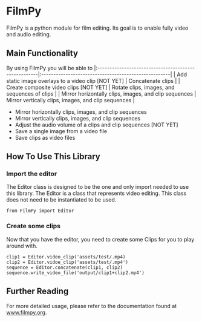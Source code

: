 # FilmPy
FilmPy is a python module for film editing. 
Its goal is to enable fully video and audio editing. 

## Main Functionality
By using FilmPy you will be able to 
|:-----------------------------------------------------|:-----------------------------------------------------|
| Add static image overlays to a video clip [NOT YET]  | Concatenate clips                                    |
| Create composite video clips [NOT YET]               | Rotate clips, images, and sequences of clips         |
| Mirror horizontally clips, images, and clip sequences | Mirror vertically clips, images, and clip sequences |


* Mirror horizontally clips, images, and clip sequences
* Mirror vertically clips, images, and clip sequences
* Adjust the audio volume of a clips and clip sequences [NOT YET]
* Save a single image from a video file
* Save clips as video files

## How To Use This Library
### Import the editor
The Editor class is designed to be the one and only import needed to use this library. 
The Editor is a class that represents video editing. 
This class does not need to be instantiated to be used.

`from FilmPy import Editor`

### Create some clips 
Now that you have the editor, you need to create some Clips for you to play around with.

```
clip1 = Editor.video_clip('assets/test/.mp4)
clip2 = Editor.vidoe_clip('assets/test/.mp4')
sequence = Editor.concatenate(clip1, clip2)
sequence.write_video_file('output/clip1+clip2.mp4')
```

## Further Reading
 
For more detailed usage, please refer to the documentation found at www.filmpy.org. 
